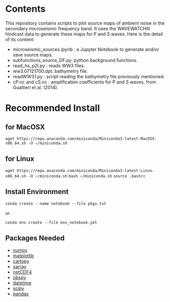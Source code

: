 # Contents

This repository contains scripts to plot source maps of ambient noise in the secondary microseismic frequency band.
It uses the WAVEWATCHIII hindcast data to generate these maps for P and S waves.
Here is the detail of its content:
- microseismic_sources.ipynb : a Jupyter Notebook to generate and/or save source maps.
- subfunctions_source_DF.py: python background functions.
- read_hs_p2l.py : reads WW3 files.
- ww3.07121700.dpt: bathymetry file.
- readWW31.py : script reading the bathymetry file previously mentioned.
- cP.nc and cS.nc : amplification coefficients for P and S waves, from Gualtieri et al. (2014).

# Recommended Install

## for MacOSX
```wget https://repo.anaconda.com/miniconda/Miniconda3-latest-MacOSX-x86_64.sh -O ~/miniconda.sh```
## for Linux
```wget https://repo.anaconda.com/miniconda/Miniconda3-latest-Linux-x86_64.sh -O ~/miniconda.sh```
```bash ~/miniconda.sh```
```source .bashrc```

## Install Environment 

```conda create --name notebook --file pkgs.txt```

or

```conda env create --file env_notebook.yml```

## Packages Needed
- [numpy](https://numpy.org/doc/stable/)
- [matplotlib](https://matplotlib.org/stable/)
- [cartopy](https://scitools.org.uk/cartopy/docs/latest/index.html)
- [xarray](https://docs.xarray.dev/en/stable/)
- [netCDF4](https://unidata.github.io/netcdf4-python/)
- [obspy](https://docs.obspy.org/)
- [datetime](https://docs.python.org/3/library/datetime.html)
- [scipy](https://scipy.org/)
- [pandas](https://pandas.pydata.org/pandas-docs/version/2.1.4/index.html)
